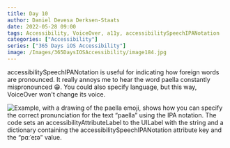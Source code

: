 ```yaml
---
title: Day 10
author: Daniel Devesa Derksen-Staats
date: 2022-05-28 09:00
tags: Accessibility, VoiceOver, a11y, accessibilitySpeechIPANotation
categories: ["Accessibility"]
series: ["365 Days iOS Accessibility"]
image: /Images/365DaysIOSAccessibility/image184.jpg
---
```


accessibilitySpeechIPANotation is useful for indicating how foreign words are pronounced. It really annoys me to hear the word paella constantly mispronounced 😁. You could also specify language, but this way, VoiceOver won't change its voice.

![Example, with a drawing of the paella emoji, shows how you can specify the correct pronunciation for the text “paella” using the IPA notation. The code sets an accessibilityAttributeLabel to the UILabel with the string and a dictionary containing the accessibilitySpeechIPANotation attribute key and the “pɑːˈeɪə” value.](/Images/365DaysIOSAccessibility/image184.jpg)